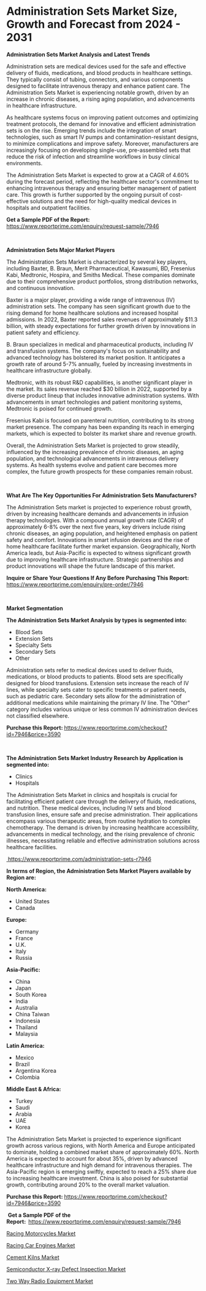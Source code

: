 <p><h1>Administration Sets Market Size, Growth and Forecast from 2024 - 2031</h1></p><p><strong>Administration Sets Market Analysis and Latest Trends</strong></p>
<p><p>Administration sets are medical devices used for the safe and effective delivery of fluids, medications, and blood products in healthcare settings. They typically consist of tubing, connectors, and various components designed to facilitate intravenous therapy and enhance patient care. The Administration Sets Market is experiencing notable growth, driven by an increase in chronic diseases, a rising aging population, and advancements in healthcare infrastructure. </p><p>As healthcare systems focus on improving patient outcomes and optimizing treatment protocols, the demand for innovative and efficient administration sets is on the rise. Emerging trends include the integration of smart technologies, such as smart IV pumps and contamination-resistant designs, to minimize complications and improve safety. Moreover, manufacturers are increasingly focusing on developing single-use, pre-assembled sets that reduce the risk of infection and streamline workflows in busy clinical environments.</p><p>The Administration Sets Market is expected to grow at a CAGR of 4.60% during the forecast period, reflecting the healthcare sector's commitment to enhancing intravenous therapy and ensuring better management of patient care. This growth is further supported by the ongoing pursuit of cost-effective solutions and the need for high-quality medical devices in hospitals and outpatient facilities.</p></p>
<p><strong>Get a Sample PDF of the Report:&nbsp;</strong> <a href="https://www.reportprime.com/enquiry/request-sample/7946">https://www.reportprime.com/enquiry/request-sample/7946</a></p>
<p>&nbsp;</p>
<p><strong>Administration Sets Major Market Players</strong></p>
<p><p>The Administration Sets Market is characterized by several key players, including Baxter, B. Braun, Merit Pharmaceutical, Kawasumi, BD, Fresenius Kabi, Medtronic, Hospira, and Smiths Medical. These companies dominate due to their comprehensive product portfolios, strong distribution networks, and continuous innovation.</p><p>Baxter is a major player, providing a wide range of intravenous (IV) administration sets. The company has seen significant growth due to the rising demand for home healthcare solutions and increased hospital admissions. In 2022, Baxter reported sales revenues of approximately $11.3 billion, with steady expectations for further growth driven by innovations in patient safety and efficiency.</p><p>B. Braun specializes in medical and pharmaceutical products, including IV and transfusion systems. The company's focus on sustainability and advanced technology has bolstered its market position. It anticipates a growth rate of around 5-7% annually, fueled by increasing investments in healthcare infrastructure globally.</p><p>Medtronic, with its robust R&D capabilities, is another significant player in the market. Its sales revenue reached $30 billion in 2022, supported by a diverse product lineup that includes innovative administration systems. With advancements in smart technologies and patient monitoring systems, Medtronic is poised for continued growth.</p><p>Fresenius Kabi is focused on parenteral nutrition, contributing to its strong market presence. The company has been expanding its reach in emerging markets, which is expected to bolster its market share and revenue growth.</p><p>Overall, the Administration Sets Market is projected to grow steadily, influenced by the increasing prevalence of chronic diseases, an aging population, and technological advancements in intravenous delivery systems. As health systems evolve and patient care becomes more complex, the future growth prospects for these companies remain robust.</p></p>
<p>&nbsp;</p>
<p><strong>What Are The Key Opportunities For Administration Sets Manufacturers?</strong></p>
<p><p>The Administration Sets market is projected to experience robust growth, driven by increasing healthcare demands and advancements in infusion therapy technologies. With a compound annual growth rate (CAGR) of approximately 6-8% over the next five years, key drivers include rising chronic diseases, an aging population, and heightened emphasis on patient safety and comfort. Innovations in smart infusion devices and the rise of home healthcare facilitate further market expansion. Geographically, North America leads, but Asia-Pacific is expected to witness significant growth due to improving healthcare infrastructure. Strategic partnerships and product innovations will shape the future landscape of this market.</p></p>
<p><strong>Inquire or Share Your Questions If Any Before Purchasing This Report:</strong> <a href="https://www.reportprime.com/enquiry/pre-order/7946">https://www.reportprime.com/enquiry/pre-order/7946</a></p>
<p>&nbsp;</p>
<p><strong>Market Segmentation</strong></p>
<p><strong>The Administration Sets Market Analysis by types is segmented into:</strong></p>
<p><ul><li>Blood Sets</li><li>Extension Sets</li><li>Specialty Sets</li><li>Secondary Sets</li><li>Other</li></ul></p>
<p><p>Administration sets refer to medical devices used to deliver fluids, medications, or blood products to patients. Blood sets are specifically designed for blood transfusions. Extension sets increase the reach of IV lines, while specialty sets cater to specific treatments or patient needs, such as pediatric care. Secondary sets allow for the administration of additional medications while maintaining the primary IV line. The "Other" category includes various unique or less common IV administration devices not classified elsewhere.</p></p>
<p><strong>Purchase this Report:&nbsp;</strong><a href="https://www.reportprime.com/checkout?id=7946&price=3590">https://www.reportprime.com/checkout?id=7946&price=3590</a></p>
<p>&nbsp;</p>
<p><strong>The Administration Sets Market Industry Research by Application is segmented into:</strong></p>
<p><ul><li>Clinics</li><li>Hospitals</li></ul></p>
<p><p>The Administration Sets Market in clinics and hospitals is crucial for facilitating efficient patient care through the delivery of fluids, medications, and nutrition. These medical devices, including IV sets and blood transfusion lines, ensure safe and precise administration. Their applications encompass various therapeutic areas, from routine hydration to complex chemotherapy. The demand is driven by increasing healthcare accessibility, advancements in medical technology, and the rising prevalence of chronic illnesses, necessitating reliable and effective administration solutions across healthcare facilities.</p></p>
<p><a href="https://www.reportprime.com/administration-sets-r7946">&nbsp;https://www.reportprime.com/administration-sets-r7946</a></p>
<p><strong>In terms of Region, the Administration Sets Market Players available by Region are:</strong></p>
<p>
    <p> <strong> North America: </strong>
        <ul>
            <li>United States</li>
            <li>Canada</li>
        </ul>
        </p> 
    <p> <strong> Europe: </strong>
        <ul>
            <li>Germany</li>
            <li>France</li>
            <li>U.K.</li>
            <li>Italy</li>
            <li>Russia</li>
        </ul>
        </p> 
    <p> <strong> Asia-Pacific: </strong>
        <ul>
            <li>China</li>
            <li>Japan</li>
            <li>South Korea</li>
            <li>India</li>
            <li>Australia</li>
            <li>China Taiwan</li>
            <li>Indonesia</li>
            <li>Thailand</li>
            <li>Malaysia</li>
        </ul>
        </p> 
    <p> <strong> Latin America: </strong>
        <ul>
            <li>Mexico</li>
            <li>Brazil</li>
            <li>Argentina Korea</li>
            <li>Colombia</li>
        </ul>
        </p> 
    <p> <strong> Middle East & Africa: </strong>
        <ul>
            <li>Turkey</li>
            <li>Saudi</li>
            <li>Arabia</li>
            <li>UAE</li>
            <li>Korea</li>
        </ul>
    </p>
    </p>
<p><p>The Administration Sets Market is projected to experience significant growth across various regions, with North America and Europe anticipated to dominate, holding a combined market share of approximately 60%. North America is expected to account for about 35%, driven by advanced healthcare infrastructure and high demand for intravenous therapies. The Asia-Pacific region is emerging swiftly, expected to reach a 25% share due to increasing healthcare investment. China is also poised for substantial growth, contributing around 20% to the overall market valuation.</p></p>
<p><strong>Purchase this Report: </strong><a href="https://www.reportprime.com/checkout?id=7946&price=3590">https://www.reportprime.com/checkout?id=7946&price=3590</a></p>
<p>&nbsp;<strong>Get a Sample PDF of the Report:&nbsp;&nbsp;</strong><a href="https://www.reportprime.com/enquiry/request-sample/7946">https://www.reportprime.com/enquiry/request-sample/7946</a></p>
<p><strong></strong></p>
<p><p><a href="https://issuu.com/reportprime-2/docs/racing-motorcycles-market-size-2030_1e1bc31970e59e">Racing Motorcycles Market</a></p><p><a href="https://issuu.com/reportprime-2/docs/racing-car-engines-market-size-2030_4459dec0d1839e">Racing Car Engines Market</a></p><p><a href="https://www.linkedin.com/pulse/what-growth-opportunities-challenges-cement-kilns-market-metafisica-knzie?trackingId=eJnoePsfSn%2BzL0jLveHa7w%3D%3D">Cement Kilns Market</a></p><p><a href="https://medium.com/@obiemante_40648/unlocking-growth-potential-market-strategic-analysis-of-semiconductor-x-ray-defect-inspection-0d732192551c">Semiconductor X-ray Defect Inspection Market</a></p><p><a href="https://www.linkedin.com/pulse/two-way-radio-equipment-market-size-share-analysis-growth-zb3sc?trackingId=cc%2FNWco9Q4mwx61KcCh4zg%3D%3D">Two Way Radio Equipment Market</a></p></p>